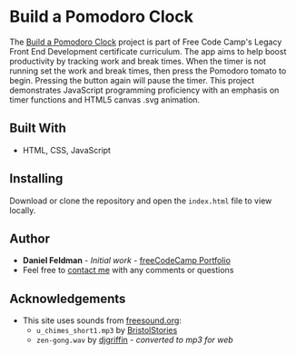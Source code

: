 # Build a Pomodoro Clock

The [Build a Pomodoro Clock](https://feldbot.github.io/fcc-pomodoro-clock/) project is part of Free Code Camp's Legacy Front End Development certificate curriculum. The app aims to help boost productivity by tracking work and break times. When the timer is not running set the work and break times, then press the Pomodoro tomato to begin. Pressing the button again will pause the timer. This project demonstrates JavaScript programming proficiency with an emphasis on timer functions and HTML5 canvas .svg animation.       

## Built With

- HTML, CSS, JavaScript

## Installing

Download or clone the repository and open the `index.html` file to view locally.

## Author

* **Daniel Feldman** - *Initial work* - [freeCodeCamp Portfolio](https://feldbot.github.io/fcc-portfolio/)
* Feel free to [contact me](mailto:feldbot@gmail.com) with any comments or questions

## Acknowledgements
* This site uses sounds from [freesound.org](https://freesound.org/):
  - `u_chimes_short1.mp3` by [BristolStories](https://freesound.org/people/BristolStories/)
  - `zen-gong.wav` by [djgriffin](https://freesound.org/people/djgriffin/) - *converted to mp3 for web*
